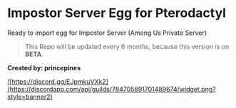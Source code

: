 # Impostor Server Egg for Pterodactyl
Ready to import egg for Impostor Server (Among Us Private Server)

> This Repo will be updated every 6 months, because this version is on __BETA__.

**Created by: princepines**


<a href="https://discord.gg/EJpmkuVXk2">![https://discord.gg/EJpmkuVXk2](https://discordapp.com/api/guilds/784705891701489674/widget.png?style=banner2)</a>
